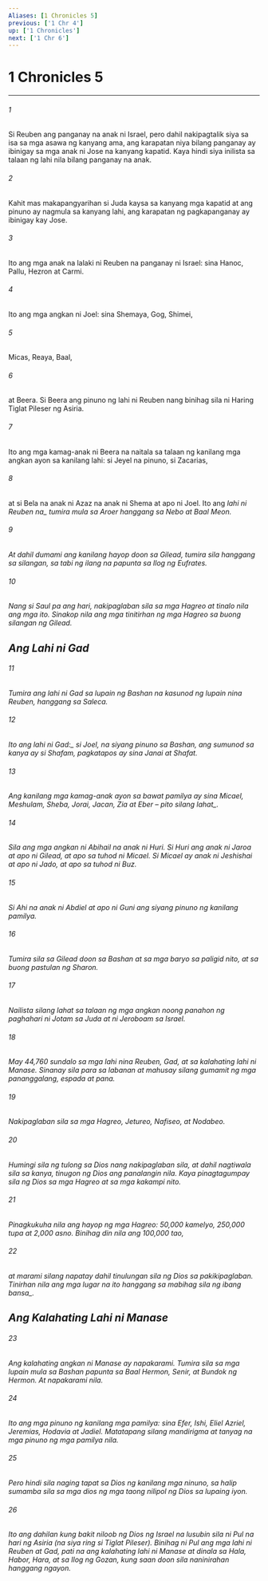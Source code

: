 ```yaml
---
Aliases: [1 Chronicles 5]
previous: ['1 Chr 4']
up: ['1 Chronicles']
next: ['1 Chr 6']
---
```

# 1 Chronicles 5

***






















###### 1 










Si Reuben ang panganay na anak ni Israel, pero dahil nakipagtalik siya sa isa sa mga asawa ng kanyang ama, ang karapatan niya bilang panganay ay ibinigay sa mga anak ni Jose na kanyang kapatid. Kaya hindi siya inilista sa talaan ng lahi nila bilang panganay na anak. 





















###### 2 










Kahit mas makapangyarihan si Juda kaysa sa kanyang mga kapatid at ang pinuno ay nagmula sa kanyang lahi, ang karapatan ng pagkapanganay ay ibinigay kay Jose. 





















###### 3 










Ito ang mga anak na lalaki ni Reuben na panganay ni Israel: sina Hanoc, Pallu, Hezron at Carmi. 





















###### 4 










Ito ang mga angkan ni Joel: sina Shemaya, Gog, Shimei, 





















###### 5 










Micas, Reaya, Baal, 





















###### 6 










at Beera. Si Beera ang pinuno ng lahi ni Reuben nang binihag sila ni Haring Tiglat Pileser ng Asiria. 





















###### 7 










Ito ang mga kamag-anak ni Beera na naitala sa talaan ng kanilang mga angkan ayon sa kanilang lahi: si Jeyel na pinuno, si Zacarias, 





















###### 8 










at si Bela na anak ni Azaz na anak ni Shema at apo ni Joel. Ito ang <i class="trans-change">lahi ni Reuben na_ tumira mula sa Aroer hanggang sa Nebo at Baal Meon. 





















###### 9 










At dahil dumami ang kanilang hayop doon sa Gilead, tumira sila hanggang sa silangan, sa tabi ng ilang na papunta sa Ilog ng Eufrates. 





















###### 10 










Nang si Saul pa ang hari, nakipaglaban sila sa mga Hagreo at tinalo nila ang mga ito. Sinakop nila ang mga tinitirhan ng mga Hagreo sa buong silangan ng Gilead.

## Ang Lahi ni Gad 





















###### 11 










Tumira ang lahi ni Gad sa lupain ng Bashan na kasunod ng lupain nina Reuben, hanggang sa Saleca. 





















###### 12 










<i class="trans-change">Ito ang lahi ni Gad:_ si Joel, na siyang pinuno sa Bashan, ang sumunod sa kanya ay si Shafam, pagkatapos ay sina Janai at Shafat. 





















###### 13 










Ang kanilang mga kamag-anak ayon sa bawat pamilya ay sina Micael, Meshulam, Sheba, Jorai, Jacan, Zia at Eber – pito <i class="trans-change">silang lahat_. 





















###### 14 










Sila ang mga angkan ni Abihail na anak ni Huri. Si Huri ang anak ni Jaroa at apo ni Gilead, at apo sa tuhod ni Micael. Si Micael ay anak ni Jeshishai at apo ni Jado, at apo sa tuhod ni Buz. 





















###### 15 










Si Ahi na anak ni Abdiel at apo ni Guni ang siyang pinuno ng kanilang pamilya. 





















###### 16 










Tumira sila sa Gilead doon sa Bashan at sa mga baryo sa paligid nito, at sa buong pastulan ng Sharon. 





















###### 17 










Nailista silang lahat sa talaan ng mga angkan noong panahon ng paghahari ni Jotam sa Juda at ni Jeroboam sa Israel. 





















###### 18 










May 44,760 sundalo sa mga lahi nina Reuben, Gad, at sa kalahating lahi ni Manase. Sinanay sila para sa labanan at mahusay silang gumamit ng mga pananggalang, espada at pana. 





















###### 19 










Nakipaglaban sila sa mga Hagreo, Jetureo, Nafiseo, at Nodabeo. 





















###### 20 










Humingi sila ng tulong sa Dios nang nakipaglaban sila, at dahil nagtiwala sila sa kanya, tinugon ng Dios ang panalangin nila. Kaya pinagtagumpay sila ng Dios sa mga Hagreo at sa mga kakampi nito. 





















###### 21 










Pinagkukuha nila ang hayop ng mga Hagreo: 50,000 kamelyo, 250,000 tupa at 2,000 asno. Binihag din nila ang 100,000 tao, 





















###### 22 










at marami silang napatay dahil tinulungan sila ng Dios sa pakikipaglaban. Tinirhan nila ang mga lugar na ito hanggang sa mabihag sila <i class="trans-change">ng ibang bansa_.

## Ang Kalahating Lahi ni Manase 





















###### 23 










Ang kalahating angkan ni Manase ay napakarami. Tumira sila sa mga lupain mula sa Bashan papunta sa Baal Hermon, Senir, at Bundok ng Hermon. At napakarami nila. 





















###### 24 










Ito ang mga pinuno ng kanilang mga pamilya: sina Efer, Ishi, Eliel Azriel, Jeremias, Hodavia at Jadiel. Matatapang silang mandirigma at tanyag na mga pinuno ng mga pamilya nila. 





















###### 25 










Pero hindi sila naging tapat sa Dios ng kanilang mga ninuno, sa halip sumamba sila sa mga dios ng mga taong nilipol ng Dios sa lupaing iyon. 





















###### 26 










Ito ang dahilan kung bakit niloob ng Dios ng Israel na lusubin sila ni Pul na hari ng Asiria (na siya ring si Tiglat Pileser). Binihag ni Pul ang mga lahi ni Reuben at Gad, pati na ang kalahating lahi ni Manase at dinala sa Hala, Habor, Hara, at sa Ilog ng Gozan, kung saan doon sila naninirahan hanggang ngayon.
